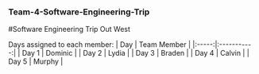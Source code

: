 ### Team-4-Software-Engineering-Trip
#Software Engineering Trip Out West

Days assigned to each member:
| Day   | Team Member |
|:-----:|:-----------:|
| Day 1 | Dominic     |
| Day 2 | Lydia       |
| Day 3 | Braden      |
| Day 4 | Calvin      |
| Day 5 | Murphy      |
